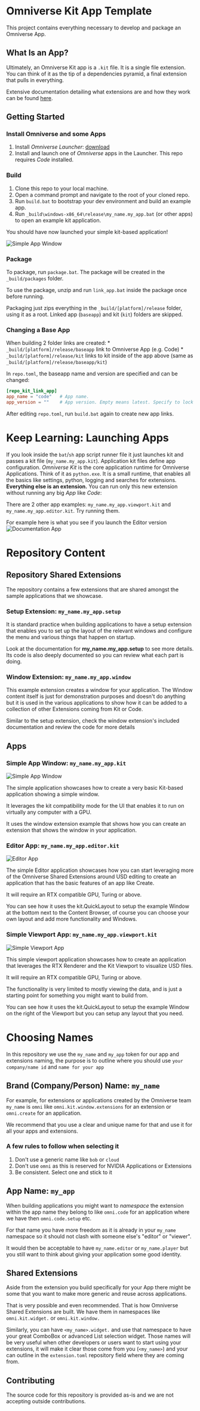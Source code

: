 # Omniverse Kit App Template

This project contains everything necessary to develop and package an Omniverse App.


## What Is an App?

Ultimately, an Omniverse Kit app is a `.kit` file. It is a single file extension. You can think of it as the tip of a dependencies pyramid, a final extension that pulls in everything.

Extensive documentation detailing what extensions are and how they work can be found [here](https://docs.omniverse.nvidia.com/py/kit/docs/guide/extensions.html).

## Getting Started

### Install Omniverse and some Apps

1. Install *Omniverse Launcher*: [download](https://www.nvidia.com/en-us/omniverse/download)
2. Install and launch one of *Omniverse* apps in the Launcher. This repo requires *Code* installed.

### Build

1. Clone this repo to your local machine.
2. Open a command prompt and navigate to the root of your cloned repo.
3. Run `build.bat` to bootstrap your dev environment and build an example app.
4. Run `_build\windows-x86_64\release\my_name.my_app.bat` (or other apps) to open an example kit application.

You should have now launched your simple kit-based application!

![Simple App Window](docs/images/simple_app_window.png)

### Package

To package, run `package.bat`. The package will be created in the `_build/packages` folder.

To use the package, unzip and run `link_app.bat` inside the package once before running.

Packaging just zips everything in the `_build/[platform]/release` folder, using it as a root. Linked app (`baseapp`) and kit (`kit`) folders are skipped.

### Changing a Base App

When building 2 folder links are created:
    * `_build/[platform]/release/baseapp` link to Omniverse App (e.g. Code)
    * `_build/[platform]/release/kit` links to kit inside of the app above (same as `_build/[platform]/release/baseapp/kit`)

In `repo.toml`, the baseapp name and version are specified and can be changed:

```toml
[repo_kit_link_app]
app_name = "code"   # App name.
app_version = ""    # App version. Empty means latest. Specify to lock version, e.g. "2022.2.0-rc.3"
```

After editing `repo.toml`, run `build.bat` again to create new app links.

# Keep Learning: Launching Apps

If you look inside the `bat`/`sh` app script runner file it just launches kit and passes a kit file (`my_name.my_app.kit`).
Application kit files define app configuration. *Omniverse Kit* is the core application runtime for Omniverse Applications. Think of it as `python.exe`. It is a small runtime, that enables all the basics like settings, python, logging and searches for extensions. **Everything else is an extension.** You can run only this new extension without running any big *App* like *Code*:

There are 2 other app examples: `my_name.my_app.viewport.kit` and `my_name.my_app.editor.kit`. Try running them.

For example here is what you see if you launch the Editor version
![Documentation App](docs/images/editor_app.png)

# Repository Content

## Repository Shared Extensions

The repository contains a few extensions that are shared amongst the sample applications that we showcase.

### Setup Extension: `my_name.my_app.setup`

It is standard practice when building applications to have a setup extension that enables you to set up the layout of the relevant windows and configure the menu and various things that happen on startup.

Look at the documentation for **my_name.my_app.setup** to see more details. Its code is also deeply documented so you can review what each part is doing.

### Window Extension: `my_name.my_app.window`

This example extension creates a window for your application.
The Window content itself is just for demonstration purposes and doesn't do anything but it is used in the various applications to show how it can be added to a collection of other Extensions coming from Kit or Code.

Similar to the setup extension, check the window extension's included documentation and review the code for more details

## Apps

### Simple App Window: `my_name.my_app.kit`

![Simple App Window](./docs/images/simple_app_window.png)

The simple application showcases how to create a very basic Kit-based application showing a simple window.

It leverages the kit compatibility mode for the UI that enables it to run on virtually any computer with a GPU.

It uses the window extension example that shows how you can create an extension that shows the window in your application.

### Editor App: `my_name.my_app.editor.kit`

![Editor App](./docs/images/editor_app.png)

The simple Editor application showcases how you can start leveraging more of the Omniverse Shared Extensions around USD editing to create an application that has the basic features of an app like Create.

It will require an RTX compatible GPU, Turing or above.

You can see how it uses the kit.QuickLayout to setup the example Window at the bottom next to the Content Browser, of course you can choose your own layout and add more functionality and Windows.


### Simple Viewport App: `my_name.my_app.viewport.kit`

![Simple Viewport App](./docs/images/simple_viewport_app.png)

This simple viewport application showcases how to create an application that leverages the RTX Renderer and the Kit Viewport to visualize USD files.

It will require an RTX compatible GPU, Turing or above.

The functionality is very limited to mostly viewing the data, and is just a starting point for something you might want to build from.

You can see how it uses the kit.QuickLayout to setup the example Window on the right of the Viewport but you can setup any layout that you need.

# Choosing Names

In this repository we use the `my_name` and `my_app` token for our app and extensions naming, the purpose is to outline where you should use `your company/name id` and `name for your app`

## Brand (Company/Person) Name: `my_name`

For example, for extensions or applications created by the Omniverse team `my_name` is `omni` like `omni.kit.window.extensions` for an extension or `omni.create` for an application.

We recommend that you use a clear and unique name for that and use it for all your apps and extensions.

### A few rules to follow when selecting it

1. Don't use a generic name like `bob` or `cloud`
2. Don't use `omni` as this is reserved for NVIDIA Applications or Extensions
3. Be consistent. Select one and stick to it

## App Name: `my_app`

When building applications you might want to *namespace* the extension within the app name they belong to like `omni.code` for an application where we have then `omni.code.setup` etc.

For that name you have more freedom as it is already in your `my_name` namespace so it should not clash with someone else's "editor" or "viewer".

It would then be acceptable to have `my_name.editor` or `my_name.player` but you still want to think about giving your application some good identity.

## Shared Extensions

Aside from the extension you build specifically for your App there might be some that you want to make more generic and reuse across applications.

That is very possible and even recommended. That is how Omniverse Shared Extensions are built. We have them in namespaces like `omni.kit.widget.` or `omni.kit.window.`

Similarly, you can have `<my_name>.widget.` and use that namespace to have your great ComboBox or advanced List selection widget. Those names will be very useful when other developers or users want to start using your extensions, it will make it clear those come from you (`<my_name>`) and your can outline in the `extension.toml` repository field where they are coming from.


## Contributing
The source code for this repository is provided as-is and we are not accepting outside contributions.

